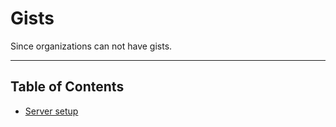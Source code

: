 # Gists
Since organizations can not have gists.

<hr>  

## Table of Contents  
* [Server setup](https://github.com/Deutsche-Squad-Gemeinschaft/gists/blob/master/server-setup.md)
